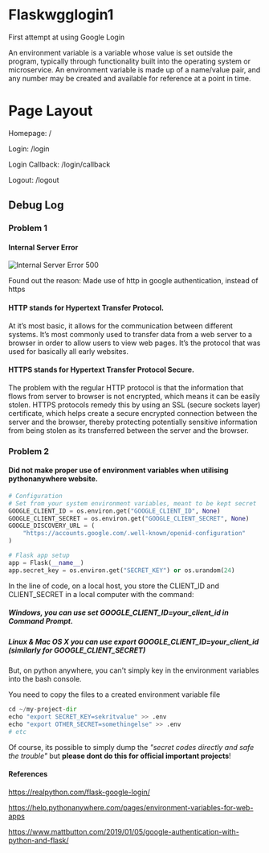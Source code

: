 # Flaskwgglogin1
First attempt at using Google Login

An environment variable is a variable whose value is set outside the program, typically through functionality built into the operating system or microservice. An environment variable is made up of a name/value pair, and any number may be created and available for reference at a point in time.

# Page Layout
Homepage: /

Login: /login

Login Callback: /login/callback

Logout: /logout

## Debug Log

### Problem 1
#### Internal Server Error
![Internal Server Error 500](https://mediatemple.zendesk.com/hc/article_attachments/202382660/500ise.jpg)

Found out the reason: Made use of http in google authentication, instead of https

#### HTTP stands for Hypertext Transfer Protocol. 
At it’s most basic, it allows for the communication between different systems. It’s most commonly used to transfer data from a web server to a browser in order to allow users to view web pages. It’s the protocol that was used for basically all early websites.

#### HTTPS stands for Hypertext Transfer Protocol Secure. 
The problem with the regular HTTP protocol is that the information that flows from server to browser is not encrypted, which means it can be easily stolen. HTTPS protocols remedy this by using an SSL (secure sockets layer) certificate, which helps create a secure encrypted connection between the server and the browser, thereby protecting potentially sensitive information from being stolen as its transferred between the server and the browser.

### Problem 2
#### Did not make proper use of environment variables when utilising pythonanywhere website.
```python
# Configuration
# Set from your system environment variables, meant to be kept secret
GOOGLE_CLIENT_ID = os.environ.get("GOOGLE_CLIENT_ID", None)
GOOGLE_CLIENT_SECRET = os.environ.get("GOOGLE_CLIENT_SECRET", None)
GOOGLE_DISCOVERY_URL = (
    "https://accounts.google.com/.well-known/openid-configuration"
)

# Flask app setup
app = Flask(__name__)
app.secret_key = os.environ.get("SECRET_KEY") or os.urandom(24)

```
In the line of code, on a local host, you store the CLIENT_ID and CLIENT_SECRET in a local computer with the command:

##### Windows, you can use   set GOOGLE_CLIENT_ID=your_client_id in Command Prompt.
##### Linux & Mac OS X you can use   export GOOGLE_CLIENT_ID=your_client_id (similarly for GOOGLE_CLIENT_SECRET)

But, on python anywhere, you can't simply key in the environment variables into the bash console.

You need to copy the files to a created environment variable file
```python
cd ~/my-project-dir
echo "export SECRET_KEY=sekritvalue" >> .env
echo "export OTHER_SECRET=somethingelse" >> .env
# etc
```
Of course, its possible to simply dump the *"secret codes directly and safe the trouble"* but __please dont do this for official important projects__!

#### References
https://realpython.com/flask-google-login/

https://help.pythonanywhere.com/pages/environment-variables-for-web-apps

https://www.mattbutton.com/2019/01/05/google-authentication-with-python-and-flask/
